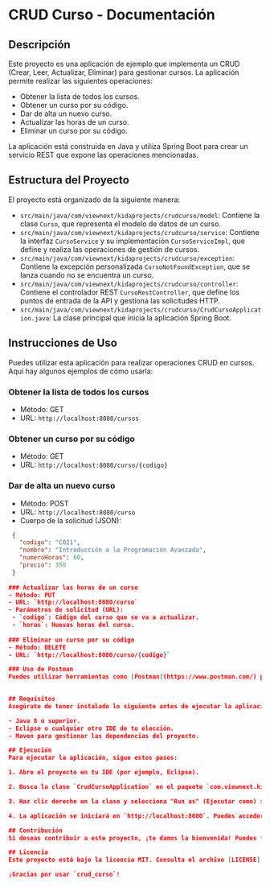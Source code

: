 # CRUD Curso - Documentación

## Descripción
Este proyecto es una aplicación de ejemplo que implementa un CRUD (Crear, Leer, Actualizar, Eliminar) para gestionar cursos. La aplicación permite realizar las siguientes operaciones:

- Obtener la lista de todos los cursos.
- Obtener un curso por su código.
- Dar de alta un nuevo curso.
- Actualizar las horas de un curso.
- Eliminar un curso por su código.

La aplicación está construida en Java y utiliza Spring Boot para crear un servicio REST que expone las operaciones mencionadas.

## Estructura del Proyecto
El proyecto está organizado de la siguiente manera:

- `src/main/java/com/viewnext/kidaprojects/crudcurso/model`: Contiene la clase `Curso`, que representa el modelo de datos de un curso.
- `src/main/java/com/viewnext/kidaprojects/crudcurso/service`: Contiene la interfaz `CursoService` y su implementación `CursoServiceImpl`, que define y realiza las operaciones de gestión de cursos.
- `src/main/java/com/viewnext/kidaprojects/crudcurso/exception`: Contiene la excepción personalizada `CursoNotFoundException`, que se lanza cuando no se encuentra un curso.
- `src/main/java/com/viewnext/kidaprojects/crudcurso/controller`: Contiene el controlador REST `CursoRestController`, que define los puntos de entrada de la API y gestiona las solicitudes HTTP.
- `src/main/java/com/viewnext/kidaprojects/crudcurso/CrudCursoApplication.java`: La clase principal que inicia la aplicación Spring Boot.

## Instrucciones de Uso
Puedes utilizar esta aplicación para realizar operaciones CRUD en cursos. Aquí hay algunos ejemplos de cómo usarla:

### Obtener la lista de todos los cursos
- Método: GET
- URL: `http://localhost:8080/cursos`

### Obtener un curso por su código
- Método: GET
- URL: `http://localhost:8080/curso/{codigo}`

### Dar de alta un nuevo curso
- Método: POST
- URL: `http://localhost:8080/curso`
- Cuerpo de la solicitud (JSON):
 ```json
  {
    "codigo": "C021",
    "nombre": "Introducción a la Programación Avanzada",
    "numeroHoras": 60,
    "precio": 350
  }
  
### Actualizar las horas de un curso
- Método: PUT
- URL: `http://localhost:8080/curso`
- Parámetros de solicitud (URL):
  - `codigo`: Código del curso que se va a actualizar.
  - `horas`: Nuevas horas del curso.
  
### Eliminar un curso por su código
- Método: DELETE
- URL: `http://localhost:8080/curso/{codigo}`

### Uso de Postman
Puedes utilizar herramientas como [Postman](https://www.postman.com/) para probar y consumir la API de manera más conveniente. Simplemente crea solicitudes HTTP en Postman con las URL y los datos de solicitud correspondientes.
  

## Requisitos
Asegúrate de tener instalado lo siguiente antes de ejecutar la aplicación:

- Java 8 o superior.
- Eclipse o cualquier otro IDE de tu elección.
- Maven para gestionar las dependencias del proyecto.

## Ejecución
Para ejecutar la aplicación, sigue estos pasos:

1. Abre el proyecto en tu IDE (por ejemplo, Eclipse).

2. Busca la clase `CrudCursoApplication` en el paquete `com.viewnext.kidaprojects.crudcurso`.

3. Haz clic derecho en la clase y selecciona "Run as" (Ejecutar como) > "Java Application" (Aplicación Java).

4. La aplicación se iniciará en `http://localhost:8080`. Puedes acceder a la API utilizando las URL mencionadas anteriormente.

## Contribución
Si deseas contribuir a este proyecto, ¡te damos la bienvenida! Puedes fork el repositorio y enviar tus contribuciones a través de pull requests.

## Licencia
Este proyecto está bajo la licencia MIT. Consulta el archivo [LICENSE](LICENSE) para obtener más detalles.

¡Gracias por usar `crud_curso`!
  